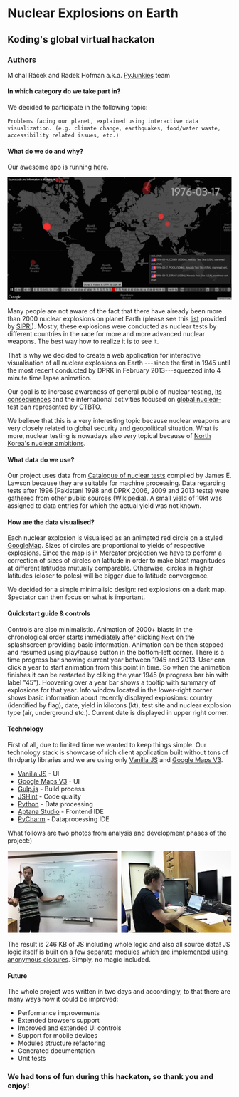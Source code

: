 # Nuclear Explosions on Earth

## Koding's global virtual hackaton

### Authors

Michal Ráček and Radek Hofman a.k.a. [PyJunkies](https://github.com/krablak/global.hackathon/blob/master/Teams/PyJunkies/ABOUT.md) team

#### In which category do we take part in?

We decided to participate in the following topic:

	Problems facing our planet, explained using interactive data visualization. (e.g. climate change, earthquakes, food/water waste, accessibility related issues, etc.)
	
#### What do we do and why?

Our awesome app is running [here](http://krablak.koding.io/).

![screenshot](https://raw.githubusercontent.com/krablak/global.hackathon/master/screen1.jpg "A motivation screenshot from the final application:)")

Many people are not aware of the fact that there have already been more than 2000 nuclear
explosions on planet Earth (please see this [list](http://www.sipri.org/yearbook/2007/files/SIPRIYB0712B.pdf) provided by [SIPRI](http://www.sipri.org/)). Mostly, these explosions were conducted as nuclear tests by different countries in the race for more and more advanced nuclear weapons. The best way how to realize it is to see it.
       
That is why we decided to create a web application for interactive visualisation of all nuclear explosions on Earth ---since the first in 1945 until the most recent conducted by DPRK in February 2013---squeezed into 4 minute time lapse animation. 
                            
Our goal is to increase awareness of general public of nuclear testing, [its consequences](http://www.ctbto.org/nuclear-testing/the-effects-of-nuclear-testing/general-overview-of-theeffects-of-nuclear-testing/) and the international activities focused on [global nuclear-test ban](http://en.wikipedia.org/wiki/Comprehensive_Nuclear-Test-Ban_Treaty)
represented by [CTBTO](http://ctbto.org/).

We believe that this is a very interesting topic because nuclear weapons are very closely related to global security and geopolitical situation. What is more, nuclear testing is nowadays also very topical because of [North Korea's nuclear ambitions](http://en.wikipedia.org/wiki/List_of_nuclear_weapons_tests_of_North_Korea). 

#### What data do we use?

Our project uses data from [Catalogue of nuclear tests](http://nuclearweaponarchive.org/Library/Catalog) compiled by James E. Lawson because they are suitable for machine processing.
Data regarding tests after 1996 (Pakistani 1998 and DPRK 2006, 2009 and 2013 tests) were gathered from other public sources ([Wikipedia](http://wikipedia.org)). A small yield of 10kt was assigned to data entries for which the actual yield was not known. 

#### How are the data visualised?

Each nuclear explosion is visualised as an animated red circle on a styled [GoogleMap](https://www.google.cz/maps?source=tldsi&hl=en). Sizes of circles are proportional to yields of respective explosions. Since the map is in [Mercator projection](http://en.wikipedia.org/wiki/Mercator_projection) we have to perform a correction of sizes of circles on latitude in order to make blast magnitudes at different latitudes  mutually comparable.  Otherwise, circles in higher latitudes (closer to poles) will be bigger due to latitude convergence.

We decided for a simple minimalisic design: red explosions on a dark map. Spectator can then focus on what is important.

#### Quickstart guide & controls

Controls are also minimalistic. Animation of 2000+ blasts in the chronological order starts immediately after clicking `Next` on the splashscreen providing basic information. Animation can be then stopped and resumed using play/pause button in the bottom-left corner. There is a time progress bar showing current year between 1945 and 2013. User can click a year to start animation from this point in time. So when the animation finishes it can be restarted by cliking the year 1945 (a progress bar bin with label "45"). Hoovering over a year bar shows a tooltip with summary of explosions for that year. Info window located in the lower-right corner shows basic information about recently displayed explosions: country (identified by flag), date, yield in kilotons (kt), test site and nuclear explosion type (air, underground etc.). Current date is displayed in upper right corner.

####  Technology
First of all, due to limited time we wanted to keep things simple. Our technology stack is showcase of rich client application built without tons of thirdparty libraries and we are using only [Vanilla JS](http://vanilla-js.com/) and [Google Maps V3](https://developers.google.com/maps/documentation/javascript/reference).

- [Vanilla JS](http://vanilla-js.com/) - UI
- [Google Maps V3](https://developers.google.com/maps/documentation/javascript/reference) - UI
- [Gulp.js](http://gulpjs.com/) - Build process
- [JSHint](http://jshint.com/) - Code quality
- [Python](https://www.python.org/) - Data processing
- [Aptana Studio](http://www.aptana.com/index.html) - Frontend IDE
- [PyCharm](https://www.jetbrains.com/pycharm/) - Dataprocessing IDE

What follows are two photos from analysis and development phases of the project:)

![am](https://github.com/krablak/global.hackathon/blob/master/team.jpg "Team and development process")

The result is 246 KB of JS including whole logic and also all source data! JS logic itself is built on a few separate [modules which are implemented using anonymous closures](http://www.adequatelygood.com/JavaScript-Module-Pattern-In-Depth.html). Simply, no magic included.

####  Future
The whole project was written in two days and accordingly, to that there are many ways how it could be improved:

- Performance improvements
- Extended browsers support
- Improved and extended UI controls
- Support for mobile devices
- Modules structure refactoring
- Generated documentation
- Unit tests

### We had tons of fun during this hackaton, so thank you and enjoy!

